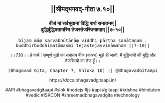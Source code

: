 <center><h2>||श्रीमद्‍भगवद्‍-गीता ७.१०||</h2>
<h3>बीजं मां सर्वभूतानां विद्धि पार्थ सनातनम् |<br/>बुद्धिर्बुद्धिमतामस्मि तेजस्तेजस्विनामहम् ||७-१०||</h3>
<pre>bījaṃ māṃ sarvabhūtānāṃ viddhi pārtha sanātanam .<br/>buddhirbuddhimatāmasmi tejastejasvināmaham ||7-10||</pre>
<p>।।7.10।। हे पार्थ ! सम्पूर्ण भूतों का सनातन बीज (कारण) मुझे ही जानो; मैं बुद्धिमानों की बुद्धि और तेजस्वियों का तेज हूँ।।</p>
<pre>(Bhagavad Gita, Chapter 7, Shloka 10) || @BhagavadGitaApi</pre><p>https://docs.bhagavadgitaapi.in/</p><p>#API #bhagavadgitaapi #slok #nodejs #js #api #gitaapi #krishna #hinduism #vedic #ISKCON #shreemadbhagavadgita #technology</p></center>